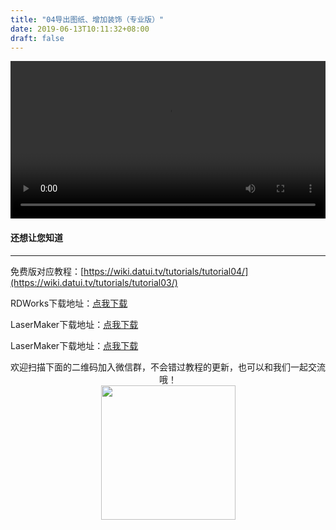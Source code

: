 ```yaml
---
title: "04导出图纸、增加装饰（专业版）"
date: 2019-06-13T10:11:32+08:00
draft: false
---
```



<div class="video">
<video controls="controls" width="100%">
  <source type="video/mp4" src="https://makerbrush.s3.cn-north-1.amazonaws.com.cn/Tutorials/04Export_for_pro_version.mp4"></source>
</video>
</div>

#### 还想让您知道
_______________________________
免费版对应教程：[https://wiki.datui.tv/tutorials/tutorial04/](https://wiki.datui.tv/tutorials/tutorial03/)

RDWorks下载地址：[点我下载](http://down2.121down.com:8181/soft/RDWorksv8.zip)

LaserMaker下载地址：[点我下载](http://www.thunderlaser.cn/upload/download/LaserMaker.zip)

LaserMaker下载地址：[点我下载](http://laserbox.oss-cn-shenzhen.aliyuncs.com/software/win/laserbox-v0.2.4.exe)



<center>欢迎扫描下面的二维码加入微信群，不会错过教程的更新，也可以和我们一起交流哦！</center >

<center><img src="../../img/WechatIMG1189.jpeg" style="width: 215px; margin: unset;"/></center >